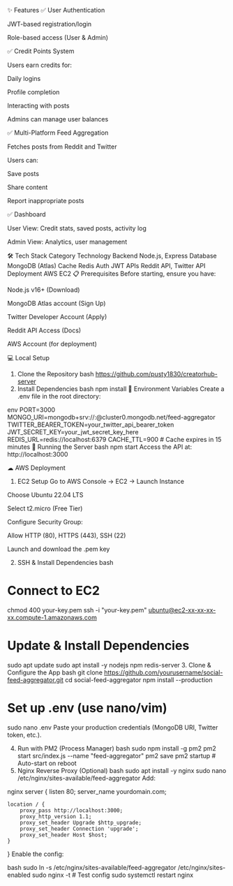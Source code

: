 ✨ Features
✅ User Authentication

JWT-based registration/login

Role-based access (User & Admin)

✅ Credit Points System

Users earn credits for:

Daily logins

Profile completion

Interacting with posts

Admins can manage user balances

✅ Multi-Platform Feed Aggregation

Fetches posts from Reddit and Twitter

Users can:

Save posts

Share content

Report inappropriate posts

✅ Dashboard

User View: Credit stats, saved posts, activity log

Admin View: Analytics, user management

🛠 Tech Stack
Category	Technology
Backend	Node.js, Express
Database	MongoDB (Atlas)
Cache	Redis
Auth	JWT
APIs	Reddit API, Twitter API
Deployment	AWS EC2
📋 Prerequisites
Before starting, ensure you have:

Node.js v16+ (Download)

MongoDB Atlas account (Sign Up)

Twitter Developer Account (Apply)

Reddit API Access (Docs)

AWS Account (for deployment)

💻 Local Setup
1. Clone the Repository
bash
https://github.com/pusty1830/creatorhub-server
3. Install Dependencies
bash
npm install
🔑 Environment Variables
Create a .env file in the root directory:

env
PORT=3000
MONGO_URI=mongodb+srv://<username>:<password>@cluster0.mongodb.net/feed-aggregator
TWITTER_BEARER_TOKEN=your_twitter_api_bearer_token
JWT_SECRET_KEY=your_jwt_secret_key_here
REDIS_URL=redis://localhost:6379
CACHE_TTL=900  # Cache expires in 15 minutes
🚀 Running the Server
bash
npm start
Access the API at: http://localhost:3000

☁ AWS Deployment
1. EC2 Setup
Go to AWS Console → EC2 → Launch Instance

Choose Ubuntu 22.04 LTS

Select t2.micro (Free Tier)

Configure Security Group:

Allow HTTP (80), HTTPS (443), SSH (22)

Launch and download the .pem key

2. SSH & Install Dependencies
bash
# Connect to EC2
chmod 400 your-key.pem
ssh -i "your-key.pem" ubuntu@ec2-xx-xx-xx-xx.compute-1.amazonaws.com

# Update & Install Dependencies
sudo apt update
sudo apt install -y nodejs npm redis-server
3. Clone & Configure the App
bash
git clone https://github.com/yourusername/social-feed-aggregator.git
cd social-feed-aggregator
npm install --production

# Set up .env (use nano/vim)
sudo nano .env
Paste your production credentials (MongoDB URI, Twitter token, etc.).

4. Run with PM2 (Process Manager)
bash
sudo npm install -g pm2
pm2 start src/index.js --name "feed-aggregator"
pm2 save
pm2 startup  # Auto-start on reboot
5. Nginx Reverse Proxy (Optional)
bash
sudo apt install -y nginx
sudo nano /etc/nginx/sites-available/feed-aggregator
Add:

nginx
server {
    listen 80;
    server_name yourdomain.com;

    location / {
        proxy_pass http://localhost:3000;
        proxy_http_version 1.1;
        proxy_set_header Upgrade $http_upgrade;
        proxy_set_header Connection 'upgrade';
        proxy_set_header Host $host;
    }
}
Enable the config:

bash
sudo ln -s /etc/nginx/sites-available/feed-aggregator /etc/nginx/sites-enabled
sudo nginx -t  # Test config
sudo systemctl restart nginx
